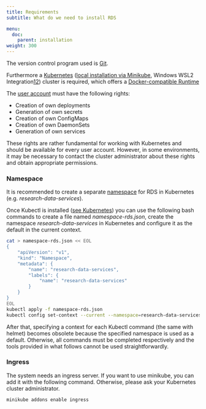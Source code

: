 ```yaml
---
title: Requirements
subtitle: What do we need to install RDS

menu:
  doc:
    parent: installation
weight: 300
---
```


The version control program used is [Git](https://git-scm.com/book/en/v2/Getting-Started-Installing-Git).

Furthermore a [Kubernetes](https://kubernetes.io/docs/home/) ([local installation via Minikube](https://kubernetes.io/docs/setup/learning-environment/minikube/), Windows WSL2 Integration[1](https://kubernetes.io/blog/2020/05/21/wsl-docker-kubernetes-on-the-windows-desktop/)[2](https://kubernetes.io/blog/2020/05/21/wsl-docker-kubernetes-on-the-windows-desktop/#minikube-kubernetes-from-everywhere)) cluster is required, which offers a [Docker-compatible Runtime](https://kubernetes.io/docs/setup/production-environment/container-runtimes/)

The [user account](https://kubernetes.io/docs/reference/access-authn-authz/rbac/) must have the following rights:
- Creation of own deployments
- Generation of own secrets
- Creation of own ConfigMaps
- Creation of own DaemonSets
- Generation of own services

These rights are rather fundamental for working with Kubernetes and should be available for every user account. However, in some environments, it may be necessary to contact the cluster administrator about these rights and obtain appropriate permissions.

### Namespace

It is recommended to create a separate [namespace](https://kubernetes.io/docs/concepts/overview/working-with-objects/namespaces/) for RDS in Kubernetes (e.g. *research-data-services*).

Once Kubectl is installed ([see Kubernetes](/doc/getting-started/k8s/)) you can use the following bash commands to create a file named *namespace-rds.json*, create the namespace *research-data-services* in Kubernetes and configure it as the default in the current context.

```bash
cat > namespace-rds.json << EOL
{
    "apiVersion": "v1",
    "kind": "Namespace",
    "metadata": {
        "name": "research-data-services",
        "labels": {
            "name": "research-data-services"
        }
    }
}
EOL
kubectl apply -f namespace-rds.json
kubectl config set-context --current --namespace=research-data-services
```

After that, specifying a context for each Kubectl command (the same with helmet) becomes obsolete because the specified namespace is used as a default. Otherwise, all commands must be completed respectively and the tools provided in what follows cannot be used straightforwardly.

### Ingress

The system needs an ingress server. If you want to use minikube, you can add it with the following command. Otherwise, please ask your Kubernetes cluster administrator.

```bash
minikube addons enable ingress
```
